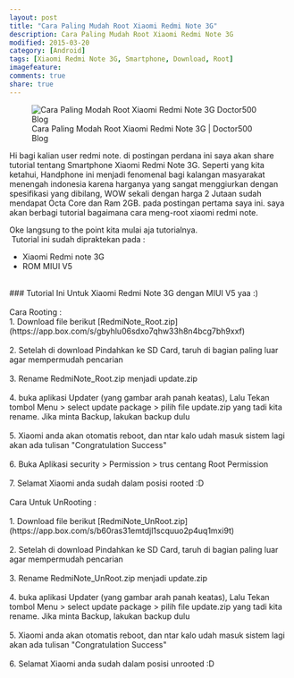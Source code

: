 ```yaml
---
layout: post
title: "Cara Paling Mudah Root Xiaomi Redmi Note 3G"
description: Cara Paling Mudah Root Xiaomi Redmi Note 3G
modified: 2015-03-20
category: [Android]
tags: [Xiaomi Redmi Note 3G, Smartphone, Download, Root]
imagefeature: 
comments: true
share: true
---
```

<figure>
<img src="doctor500.github.io/images/Cara-Paling-Modah-Root-Xiaomi-Redmi-Note-3G-Doctor500-Blog.jpg" alt="Cara Paling Modah Root Xiaomi Redmi Note 3G Doctor500 Blog">
<figcaption>Cara Paling Modah Root Xiaomi Redmi Note 3G | Doctor500 Blog </figcaption>
</figure>

Hi bagi kalian user redmi note. di postingan perdana ini saya akan share tutorial tentang Smartphone Xiaomi Redmi Note 3G.
Seperti yang kita ketahui, Handphone ini menjadi fenomenal bagi kalangan masyarakat menengah indonesia karena harganya yang sangat menggiurkan dengan spesifikasi yang dibilang, WOW sekali dengan harga 2 Jutaan sudah mendapat Octa Core dan Ram 2GB. pada postingan pertama saya ini. saya akan berbagi tutorial bagaimana cara meng-root xiaomi redmi note.


Oke langsung to the point kita mulai aja tutorialnya.<br />
&nbsp;Tutorial ini sudah dipraktekan pada :<br />
* Xiaomi Redmi note 3G<br />
* ROM MIUI V5<br />
<br />
### Tutorial Ini Untuk Xiaomi Redmi Note 3G dengan MIUI V5 yaa :)<br />
<br />
Cara Rooting :<br />
1. Download file berikut [RedmiNote_Root.zip](https://app.box.com/s/gbyhlu06sdxo7qhw33h8n4bcg7bh9xxf)<br />
<br />
2. Setelah di download Pindahkan ke SD Card, taruh di bagian paling luar agar mempermudah pencarian<br />
<br />
3. Rename RedmiNote_Root.zip menjadi update.zip<br />
<br />
4. buka aplikasi Updater (yang gambar arah panah keatas), Lalu Tekan tombol Menu &gt; select update package &gt; pilih file update.zip yang tadi kita rename. Jika minta Backup, lakukan backup dulu<br />
<br />
5. Xiaomi anda akan otomatis reboot, dan ntar kalo udah masuk sistem lagi akan ada tulisan "Congratulation Success"<br />
<br />
6. Buka Aplikasi security &gt; Permission &gt; trus centang Root Permission<br />
<br />
7. Selamat Xiaomi anda sudah dalam posisi rooted :D<br />
<br />
Cara Untuk UnRooting :<br />
<br />
1. Download file berikut [RedmiNote_UnRoot.zip](https://app.box.com/s/b60ras31emtdjl1scquuo2p4uq1mxi9t)<br />
<br />
2. Setelah di download Pindahkan ke SD Card, taruh di bagian paling luar agar mempermudah pencarian<br />
<br />
3. Rename RedmiNote_UnRoot.zip menjadi update.zip<br />
<br />
4. buka aplikasi Updater (yang gambar arah panah keatas), Lalu Tekan tombol Menu &gt; select update package &gt; pilih file update.zip yang tadi kita rename. Jika minta Backup, lakukan backup dulu<br />
<br />
5. Xiaomi anda akan otomatis reboot, dan ntar kalo udah masuk sistem lagi akan ada tulisan "Congratulation Success"<br />
<br />
6. Selamat Xiaomi anda sudah dalam posisi unrooted :D
 
 